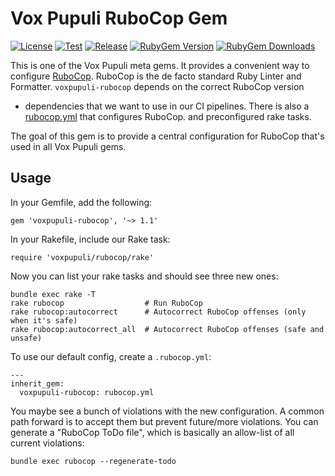 # Vox Pupuli RuboCop Gem

[![License](https://img.shields.io/github/license/voxpupuli/voxpupuli-rubocop.svg)](https://github.com/voxpupuli/voxpupuli-rubocop/blob/master/LICENSE)
[![Test](https://github.com/voxpupuli/voxpupuli-rubocop/actions/workflows/ci.yml/badge.svg)](https://github.com/voxpupuli/voxpupuli-rubocop/actions/workflows/ci.yml)
[![Release](https://github.com/voxpupuli/voxpupuli-rubocop/actions/workflows/release.yml/badge.svg)](https://github.com/voxpupuli/voxpupuli-rubocop/actions/workflows/release.yml)
[![RubyGem Version](https://img.shields.io/gem/v/voxpupuli-rubocop.svg)](https://rubygems.org/gems/voxpupuli-rubocop)
[![RubyGem Downloads](https://img.shields.io/gem/dt/voxpupuli-rubocop.svg)](https://rubygems.org/gems/voxpupuli-rubocop)

This is one of the Vox Pupuli meta gems. It provides a convenient way to
configure [RuboCop](https://rubocop.org/). RuboCop is the de facto standard Ruby
Linter and Formatter. `voxpupuli-rubocop` depends on the correct RuboCop version
+ dependencies that we want to use in our CI pipelines. There is also a
[rubocop.yml](rubocop.yml) that configures RuboCop. and preconfigured rake
tasks.

The goal of this gem is to provide a central configuration for RuboCop that's
used in all Vox Pupuli gems.

## Usage

In your Gemfile, add the following:

```
gem 'voxpupuli-rubocop', '~> 1.1'
```

In your Rakefile, include our Rake task:

```
require 'voxpupuli/rubocop/rake'
```

Now you can list your rake tasks and should see three new ones:

```terminal
bundle exec rake -T
rake rubocop                  # Run RuboCop
rake rubocop:autocorrect      # Autocorrect RuboCop offenses (only when it's safe)
rake rubocop:autocorrect_all  # Autocorrect RuboCop offenses (safe and unsafe)
```

To use our default config, create a `.rubocop.yml`:

```
---
inherit_gem:
  voxpupuli-rubocop: rubocop.yml
```

You maybe see a bunch of violations with the new configuration. A common path
forward is to accept them but prevent future/more violations. You can generate
a "RuboCop ToDo file", which is basically an allow-list of all current
violations:

```
bundle exec rubocop --regenerate-todo
```
